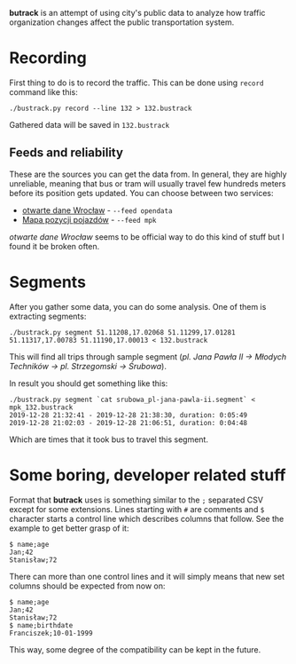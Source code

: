 **butrack** is an attempt of using city's public data to analyze how traffic organization changes affect the public transportation system.


Recording
=========
First thing to do is to record the traffic. This can be done using `record` command like this:

    ./bustrack.py record --line 132 > 132.bustrack

Gathered data will be saved in `132.bustrack`


Feeds and reliability 
---------------------
These are the sources you can get the data from. In general, they are highly unreliable, meaning that bus or tram will usually travel few hundreds meters before its position gets updated. You can choose between two services:

- [otwarte dane Wrocław](https://www.wroclaw.pl/open-data/dataset/lokalizacjapojazdowkomunikacjimiejskiejnatrasie_data) - `--feed opendata`
- [Mapa pozycji pojazdów](http://mpk.wroc.pl/jak-jezdzimy/mapa-pozycji-pojazdow) - `--feed mpk`

_otwarte dane Wrocław_ seems to be official way to do this kind of stuff but I found it be broken often.


Segments
========
After you gather some data, you can do some analysis. One of them is extracting segments:

    ./bustrack.py segment 51.11208,17.02068 51.11299,17.01281 51.11317,17.00783 51.11190,17.00013 < 132.bustrack

This will find all trips through sample segment (_pl. Jana Pawła II -> Młodych Techników -> pl. Strzegomski -> Śrubowa_).

In result you should get something like this:

    ./bustrack.py segment `cat srubowa_pl-jana-pawla-ii.segment` < mpk_132.bustrack 
    2019-12-28 21:32:41 - 2019-12-28 21:38:30, duration: 0:05:49
    2019-12-28 21:02:03 - 2019-12-28 21:06:51, duration: 0:04:48

Which are times that it took bus to travel this segment.
    

Some boring, developer related stuff
====================================
Format that **butrack** uses is something similar to the `;` separated CSV except for some extensions. Lines starting with `#` are comments and `$` character starts a control line which describes columns that follow. See the example to get better grasp of it:

    $ name;age
    Jan;42
    Stanisław;72

There can more than one control lines and it will simply means that new set columns should be expected from now on:

    $ name;age
    Jan;42
    Stanisław;72
    $ name;birthdate
    Franciszek;10-01-1999

This way, some degree of the compatibility can be kept in the future.